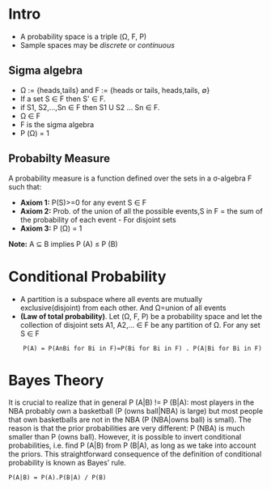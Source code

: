# Intro
- A probability space is a triple (Ω, F, P) 
- Sample spaces may be *discrete* or *continuous*

## Sigma algebra
- Ω := {heads,tails} and F := {heads or tails, heads,tails, ∅} 
- If a set S ∈ F then S' ∈ F.
- if S1, S2,...,Sn ∈ F then S1 U S2 ... Sn ∈ F.
- Ω ∈ F
- F is the sigma algebra
- P (Ω) = 1

## Probabilty Measure
A probability measure is a function defined over the sets in a σ-algebra F such that:
- **Axiom 1:** P(S)>=0 for any event S ∈ F
- **Axiom 2:** Prob. of the union of all the possible events,S in F = the sum of the probability of each event - For disjoint sets
- **Axiom 3:**  P (Ω) = 1 

**Note:** A ⊆ B implies P (A) ≤ P (B)

# Conditional Probability
- A partition is a subspace where all events are mutually exclusive(disjoint) from each other. And Ω=union of all events 
- **(Law of total probability)**. Let (Ω, F, P) be a probability space and let the collection of disjoint sets A1, A2,... ∈ F be any partition of Ω. For any set S ∈ F
```
    P(A) = P(AnBi for Bi in F)=P(Bi for Bi in F) . P(A|Bi for Bi in F)
```

# Bayes Theory
It is crucial to realize that in general P (A|B) != P (B|A): most players in the NBA probably
own a basketball (P (owns ball|NBA) is large) but most people that own basketballs are not in
the NBA (P (NBA|owns ball) is small). The reason is that the prior probabilities are very different: P (NBA) is much smaller than P (owns ball). However, it is possible to invert conditional
probabilities, i.e. find P (A|B) from P (B|A), as long as we take into account the priors. This
straightforward consequence of the definition of conditional probability is known as Bayes’ rule.
```
P(A|B) = P(A).P(B|A) / P(B)
```